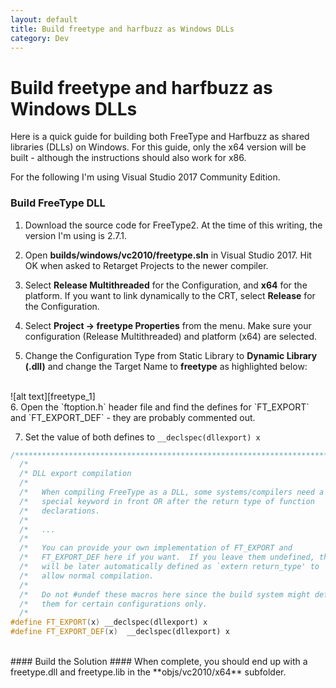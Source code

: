 ```yaml
---
layout: default
title: Build freetype and harfbuzz as Windows DLLs
category: Dev
---
```


# Build freetype and harfbuzz as Windows DLLs #

Here is a quick guide for building both FreeType and Harfbuzz as shared libraries (DLLs) on Windows.  For this guide, only the x64 version will be built - although the instructions should also work for x86.

For the following I'm using Visual Studio 2017 Community Edition.

### Build FreeType DLL ###

1. Download the source code for FreeType2.  At the time of this writing, the version I'm using is 2.7.1.

2. Open **builds/windows/vc2010/freetype.sln** in Visual Studio 2017.  Hit OK when asked to Retarget Projects to the newer compiler.

3. Select **Release Multithreaded** for the Configuration, and **x64** for the platform.  If you want to link dynamically to the CRT, select **Release** for the Configuration.

4. Select **Project -> freetype Properties** from the menu.  Make sure your configuration (Release Multithreaded) and platform (x64) are selected.

5. Change the Configuration Type from Static Library to **Dynamic Library (.dll)** and change the Target Name to **freetype** as highlighted below:

<br/>
![alt text][freetype_1]

<br/>
6. Open the `ftoption.h` header file and find the defines for `FT_EXPORT` and `FT_EXPORT_DEF` - they are probably commented out.  

7. Set the value of both defines to `__declspec(dllexport) x`

```cpp
/*************************************************************************/
  /*                                                                       */
  /* DLL export compilation                                                */
  /*                                                                       */
  /*   When compiling FreeType as a DLL, some systems/compilers need a     */
  /*   special keyword in front OR after the return type of function       */
  /*   declarations.                                                       */
  /*                                                                       */
  /*   ...                                                                 */
  /*                                                                       */
  /*   You can provide your own implementation of FT_EXPORT and            */
  /*   FT_EXPORT_DEF here if you want.  If you leave them undefined, they  */
  /*   will be later automatically defined as `extern return_type' to      */
  /*   allow normal compilation.                                           */
  /*                                                                       */
  /*   Do not #undef these macros here since the build system might define */
  /*   them for certain configurations only.                               */
  /*                                                                       */
#define FT_EXPORT(x) __declspec(dllexport) x
#define FT_EXPORT_DEF(x)  __declspec(dllexport) x
```
<br/>
#### Build the Solution ####
When complete, you should end up with a freetype.dll and freetype.lib in the **objs/vc2010/x64** subfolder.

[freetype_1]: https://s3.amazonaws.com/gregwessels/posts/2017/freetype-vc.jpg "FreeType VC Project Settings"

